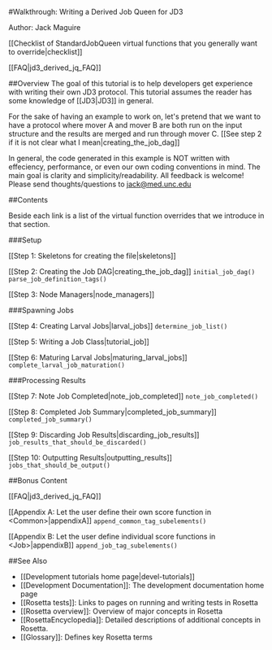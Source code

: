 #Walkthrough: Writing a Derived Job Queen for JD3

Author: Jack Maguire

[[Checklist of StandardJobQueen virtual functions that you generally want to override|checklist]]

[[FAQ|jd3_derived_jq_FAQ]]

##Overview
The goal of this tutorial is to help developers get experience with writing their own JD3 protocol.
This tutorial assumes the reader has some knowledge of [[JD3|JD3]] in general.

For the sake of having an example to work on,
let's pretend that we want to have a protocol where mover A and
mover B are both run on the input structure and the results are merged and run through mover C.
[[See step 2 if it is not clear what I mean|creating_the_job_dag]]

In general, the code generated in this example is NOT written with effeciency, performance, or even our own coding conventions in mind.
The main goal is clarity and simplicity/readability.
All feedback is welcome! Please send thoughts/questions to jack@med.unc.edu

##Contents

Beside each link is a list of the virtual function overrides that we introduce in that section.

###Setup

[[Step 1: Skeletons for creating the file|skeletons]]

[[Step 2: Creating the Job DAG|creating_the_job_dag]]
`initial_job_dag()`
`parse_job_definition_tags()`

[[Step 3: Node Managers|node_managers]]

###Spawning Jobs

[[Step 4: Creating Larval Jobs|larval_jobs]]
`determine_job_list()`

[[Step 5: Writing a Job Class|tutorial_job]]

[[Step 6: Maturing Larval Jobs|maturing_larval_jobs]]
`complete_larval_job_maturation()`

###Processing Results

[[Step 7: Note Job Completed|note_job_completed]]
`note_job_completed()`

[[Step 8: Completed Job Summary|completed_job_summary]]
`completed_job_summary()`

[[Step 9: Discarding Job Results|discarding_job_results]]
`job_results_that_should_be_discarded()`

[[Step 10: Outputting Results|outputting_results]]
`jobs_that_should_be_output()`

##Bonus Content

[[FAQ|jd3_derived_jq_FAQ]]

[[Appendix A: Let the user define their own score function in &lt;Common>|appendixA]]
`append_common_tag_subelements()`

[[Appendix B: Let the user define individual score functions in &lt;Job>|appendixB]]
`append_job_tag_subelements()`

##See Also

* [[Development tutorials home page|devel-tutorials]]
* [[Development Documentation]]: The development documentation home page
* [[Rosetta tests]]: Links to pages on running and writing tests in Rosetta
* [[Rosetta overview]]: Overview of major concepts in Rosetta
* [[RosettaEncyclopedia]]: Detailed descriptions of additional concepts in Rosetta.
* [[Glossary]]: Defines key Rosetta terms